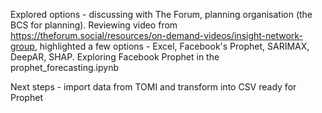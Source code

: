 Explored options - discussing with The Forum, planning organisation (the BCS for planning). 
Reviewing video from https://theforum.social/resources/on-demand-videos/insight-network-group, highlighted a few options - Excel, Facebook's Prophet, SARIMAX, DeepAR, SHAP.
Exploring Facebook Prophet in the prophet_forecasting.ipynb

Next steps - import data from TOMI and transform into CSV ready for Prophet

